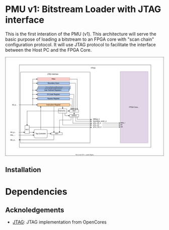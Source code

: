 # PMU v1: Bitstream Loader with JTAG interface

This is the first interation of the PMU (v1). This architecture will serve the basic purpose of loading a bitstream to an FPGA core with "scan chain" configuration protocol. It will use JTAG protocol to facilitate the interface between the Host PC and the FPGA Core.

<p>
  <img src="/docs/figures/PMUv1.svg">
</p>

## Installation

# Dependencies

## Acknoledgements
- [JTAG](https://github.com/freecores/jtag): JTAG implementation from OpenCores
